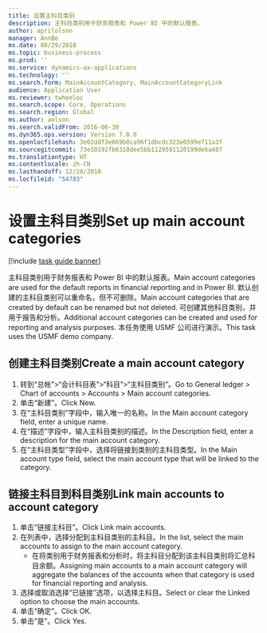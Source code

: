 ```yaml
---
title: 设置主科目类别
description: 主科目类别用于财务报表和 Power BI 中的默认报表。
author: aprilolson
manager: AnnBe
ms.date: 08/29/2018
ms.topic: business-process
ms.prod: ''
ms.service: dynamics-ax-applications
ms.technology: ''
ms.search.form: MainAccountCategory, MainAccountCategoryLink
audience: Application User
ms.reviewer: twheeloc
ms.search.scope: Core, Operations
ms.search.region: Global
ms.author: aolson
ms.search.validFrom: 2016-06-30
ms.dyn365.ops.version: Version 7.0.0
ms.openlocfilehash: 3e02ddf3e669b8ca96f1dbcdc323e0599e711a3f
ms.sourcegitcommit: 73e10192fb6318dee5bb1129591120199de6a487
ms.translationtype: HT
ms.contentlocale: zh-CN
ms.lasthandoff: 12/20/2018
ms.locfileid: "54783"
---
```

# <a name="set-up-main-account-categories"></a><span data-ttu-id="e1311-103">设置主科目类别</span><span class="sxs-lookup"><span data-stu-id="e1311-103">Set up main account categories</span></span>

[!include [task guide banner](../../includes/task-guide-banner.md)]

<span data-ttu-id="e1311-104">主科目类别用于财务报表和 Power BI 中的默认报表。</span><span class="sxs-lookup"><span data-stu-id="e1311-104">Main account categories are used for the default reports in financial reporting and in Power BI.</span></span> <span data-ttu-id="e1311-105">默认创建的主科目类别可以重命名，但不可删除。</span><span class="sxs-lookup"><span data-stu-id="e1311-105">Main account categories that are created by default can be renamed but not deleted.</span></span> <span data-ttu-id="e1311-106">可创建其他科目类别，并用于报告和分析。</span><span class="sxs-lookup"><span data-stu-id="e1311-106">Additional account categories can be created and used for reporting and analysis purposes.</span></span> <span data-ttu-id="e1311-107">本任务使用 USMF 公司进行演示。</span><span class="sxs-lookup"><span data-stu-id="e1311-107">This task uses the USMF demo company.</span></span>


## <a name="create-a-main-account-category"></a><span data-ttu-id="e1311-108">创建主科目类别</span><span class="sxs-lookup"><span data-stu-id="e1311-108">Create a main account category</span></span>
1. <span data-ttu-id="e1311-109">转到“总帐”>“会计科目表”>“科目”>“主科目类别”。</span><span class="sxs-lookup"><span data-stu-id="e1311-109">Go to General ledger > Chart of accounts > Accounts > Main account categories.</span></span>
2. <span data-ttu-id="e1311-110">单击“新建”。</span><span class="sxs-lookup"><span data-stu-id="e1311-110">Click New.</span></span>
3. <span data-ttu-id="e1311-111">在“主科目类别”字段中，输入唯一的名称。</span><span class="sxs-lookup"><span data-stu-id="e1311-111">In the Main account category field, enter a unique name.</span></span>
4. <span data-ttu-id="e1311-112">在“描述”字段中，输入主科目类别的描述。</span><span class="sxs-lookup"><span data-stu-id="e1311-112">In the Description field, enter a description for the main account category.</span></span>
5. <span data-ttu-id="e1311-113">在“主科目类型”字段中，选择将链接到类别的主科目类型。</span><span class="sxs-lookup"><span data-stu-id="e1311-113">In the Main account type field, select the main account type that will be linked to the category.</span></span>

## <a name="link-main-accounts-to-account-category"></a><span data-ttu-id="e1311-114">链接主科目到科目类别</span><span class="sxs-lookup"><span data-stu-id="e1311-114">Link main accounts to account category</span></span>
1. <span data-ttu-id="e1311-115">单击“链接主科目”。</span><span class="sxs-lookup"><span data-stu-id="e1311-115">Click Link main accounts.</span></span>
2. <span data-ttu-id="e1311-116">在列表中，选择分配到主科目类别的主科目。</span><span class="sxs-lookup"><span data-stu-id="e1311-116">In the list, select the main accounts to assign to the main account category.</span></span>
    * <span data-ttu-id="e1311-117">在将类别用于财务报表和分析时，将主科目分配到该主科目类别将汇总科目余额。</span><span class="sxs-lookup"><span data-stu-id="e1311-117">Assigning main accounts to a main account category will aggregate the balances of the accounts when that category is used for financial reporting and analysis.</span></span>  
3. <span data-ttu-id="e1311-118">选择或取消选择“已链接”选项，以选择主科目。</span><span class="sxs-lookup"><span data-stu-id="e1311-118">Select or clear the Linked option to choose the main accounts.</span></span>
4. <span data-ttu-id="e1311-119">单击“确定”。</span><span class="sxs-lookup"><span data-stu-id="e1311-119">Click OK.</span></span>
5. <span data-ttu-id="e1311-120">单击“是”。</span><span class="sxs-lookup"><span data-stu-id="e1311-120">Click Yes.</span></span>


